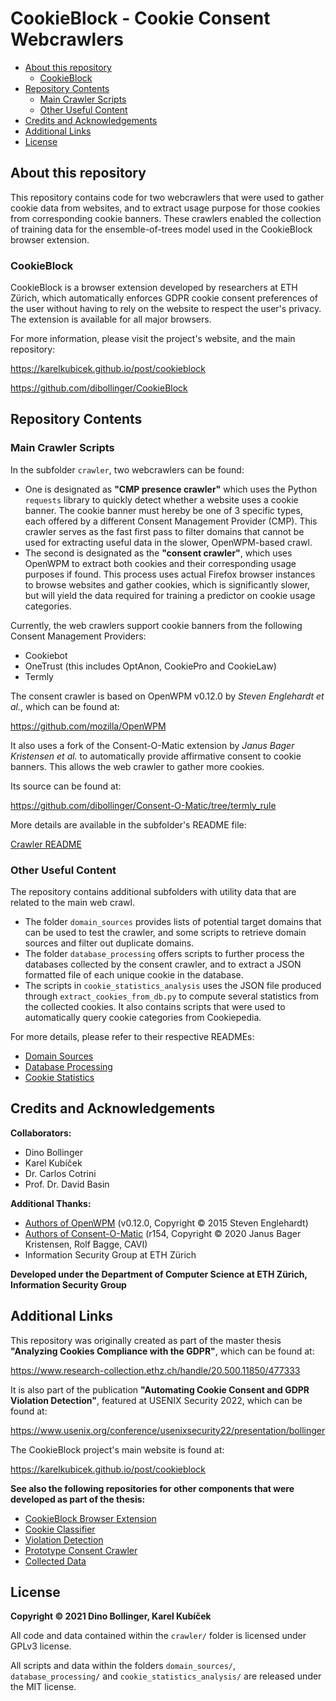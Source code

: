 # CookieBlock - Cookie Consent Webcrawlers

* [About this repository](#about-this-repository)
  * [CookieBlock](#cookieblock)
* [Repository Contents](#repository-contents)
  * [Main Crawler Scripts](#main-crawler-scripts)
  * [Other Useful Content](#other-useful-content)
* [Credits and Acknowledgements](#credits-and-acknowledgements)
* [Additional Links](#additional-links)
* [License](#license)

## About this repository

This repository contains code for two webcrawlers that were used to gather cookie
data from websites, and to extract usage purpose for those cookies from corresponding
cookie banners. These crawlers enabled the collection of training data for the
ensemble-of-trees model used in the CookieBlock browser extension.

### CookieBlock

CookieBlock is a browser extension developed by researchers at ETH Zürich, 
which automatically enforces GDPR cookie consent preferences of the user without 
having to rely on the website to respect the user's privacy. The extension is 
available for all major browsers. 

For more information, please visit the project's website, and the main repository:

https://karelkubicek.github.io/post/cookieblock

https://github.com/dibollinger/CookieBlock

## Repository Contents

### Main Crawler Scripts

In the subfolder `crawler`, two webcrawlers can be found:
* One is designated as __"CMP presence crawler"__ which uses the Python `requests` library to quickly detect whether a website
uses a cookie banner. The cookie banner must hereby be one of 3 specific types, each offered by a different Consent Management Provider (CMP). This crawler serves as the fast first pass to filter domains that cannot be used for extracting useful data in the slower, OpenWPM-based crawl.
* The second is designated as the __"consent crawler"__, which uses OpenWPM to extract both cookies and their corresponding usage purposes if found. This process uses actual Firefox browser instances to browse websites and gather cookies, which is significantly slower, but will yield the data required for training a predictor on cookie usage categories.

Currently, the web crawlers support cookie banners from the following Consent Management Providers:
* Cookiebot
* OneTrust (this includes OptAnon, CookiePro and CookieLaw)
* Termly

The consent crawler is based on OpenWPM v0.12.0 by _Steven Englehardt et al._, which can be found at: 

https://github.com/mozilla/OpenWPM

It also uses a fork of the Consent-O-Matic extension by _Janus Bager Kristensen et al._ to automatically 
provide affirmative consent to cookie banners. This allows the web crawler to gather more cookies.

Its source can be found at: 

https://github.com/dibollinger/Consent-O-Matic/tree/termly_rule

More details are available in the subfolder's README file:

[Crawler README](crawler/README.md)

### Other Useful Content

The repository contains additional subfolders with utility data that are related to the main web crawl.
* The folder `domain_sources` provides lists of potential target domains that can be used to
  test the crawler, and some scripts to retrieve domain sources and filter out duplicate domains.
* The folder `database_processing` offers scripts to further process the databases collected by the 
  consent crawler, and to extract a JSON formatted file of each unique cookie in the database.
* The scripts in `cookie_statistics_analysis` uses the JSON file produced through `extract_cookies_from_db.py`
  to compute several statistics from the collected cookies. It also contains scripts that were used
  to automatically query cookie categories from Cookiepedia.

For more details, please refer to their respective READMEs:
* [Domain Sources](domain_sources/README.md)
* [Database Processing](database_processing/README.md)
* [Cookie Statistics](cookie_statistics_analysis/README.md)

## Credits and Acknowledgements

__Collaborators:__
* Dino Bollinger
* Karel Kubíček
* Dr. Carlos Cotrini
* Prof. Dr. David Basin

__Additional Thanks:__
* [Authors of OpenWPM](https://github.com/mozilla/OpenWPM) (v0.12.0, Copyright © 2015 Steven Englehardt)
* [Authors of Consent-O-Matic](https://github.com/cavi-au/Consent-O-Matic) (r154, Copyright © 2020 Janus Bager Kristensen, Rolf Bagge, CAVI)
* Information Security Group at ETH Zürich

__Developed under the Department of Computer Science at ETH Zürich, Information Security Group__

## Additional Links

This repository was originally created as part of the master thesis 
__"Analyzing Cookies Compliance with the GDPR"__, which can be found at:

https://www.research-collection.ethz.ch/handle/20.500.11850/477333

It is also part of the publication __"Automating Cookie Consent and GDPR Violation Detection"__,
featured at USENIX Security 2022, which can be found at:

https://www.usenix.org/conference/usenixsecurity22/presentation/bollinger

The CookieBlock project's main website is found at:

https://karelkubicek.github.io/post/cookieblock

**See also the following repositories for other components that were developed as part of the thesis:**

* [CookieBlock Browser Extension](https://github.com/dibollinger/CookieBlock)
* [Cookie Classifier](https://github.com/dibollinger/CookieBlock-Consent-Classifier)
* [Violation Detection](https://github.com/dibollinger/CookieBlock-Other-Scripts)
* [Prototype Consent Crawler](https://github.com/dibollinger/CookieBlock-Crawler-Prototype)
* [Collected Data](https://doi.org/10.5281/zenodo.5838646)

## License

__Copyright © 2021 Dino Bollinger, Karel Kubíček__

All code and data contained within the `crawler/` folder is licensed under GPLv3 license. 

All scripts and data within the folders `domain_sources/`, `database_processing/` and `cookie_statistics_analysis/` are released under the MIT license.

